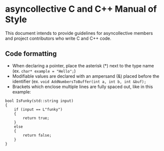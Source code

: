 # asyncollective C and C++ Manual of Style
This document intends to provide guidelines for asyncollective members and project contributors who write C and C++ code.

## Code formatting
* When declaring a pointer, place the asterisk (*) next to the type name (ex. `char* example = "Hello";`)
* Modifiable values are declared with an ampersand (&) placed before the identifier (ex. `void AddNumbersToBuffer(int a, int b, int &buf);`
* Brackets which enclose multiple lines are fully spaced out, like in this example:
```
bool IsFunky(std::string input)
{
    if (input == L"funky")
    {
        return true;
    }
    else
    {
        return false;
    }
}
```
